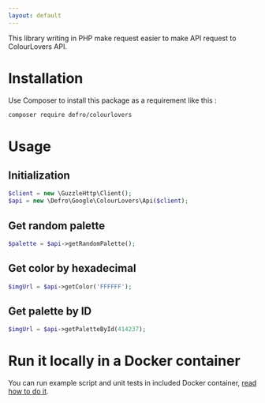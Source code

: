 ```yaml
---
layout: default
---
```


This library writing in PHP make request easier to make API request to ColourLovers API.

# Installation

Use Composer to install this package as a requirement like this :
```bash
composer require defro/colourlovers
```

# Usage

## Initialization
```php
$client = new \GuzzleHttp\Client();
$api = new \Defro\Google\ColourLovers\Api($client);
```

## Get random palette
```php
$palette = $api->getRandomPalette();
```

## Get color by hexadecimal
```php
$imgUrl = $api->getColor('FFFFFF');
```

## Get palette by ID
```php
$imgUrl = $api->getPaletteById(414237);
```

# Run it locally in a Docker container

You can run example script and unit tests in included Docker container, [read how to do it](./docker.md).
